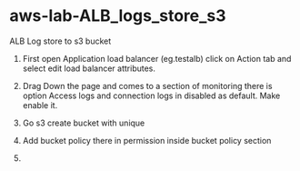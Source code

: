 # aws-lab-ALB_logs_store_s3

ALB Log store to s3 bucket 
1.	First open Application load balancer (eg.testalb) click on Action tab and select edit load balancer attributes.
   
 
3.	Drag Down the page and comes to a section of monitoring there is option Access logs and connection logs in disabled as default. Make enable it.
 

4.	Go s3 create bucket with unique 

 







5.	Add bucket policy there in permission inside bucket policy section
6.	 
